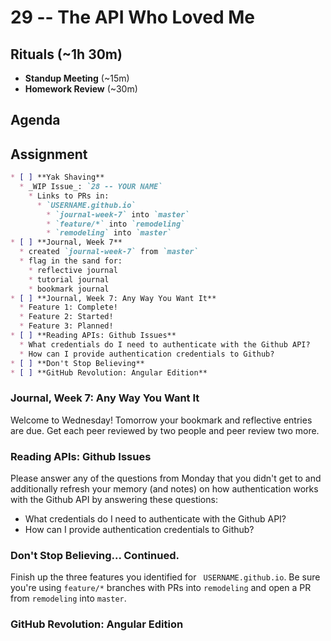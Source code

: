 # 29 -- The API Who Loved Me

## Rituals (~1h 30m)

* **Standup Meeting** (~15m)
* **Homework Review** (~30m)

## Agenda

## Assignment

```markdown
* [ ] **Yak Shaving**
  * _WIP Issue_: `28 -- YOUR NAME`
    * Links to PRs in:
      * `USERNAME.github.io`
        * `journal-week-7` into `master`
        * `feature/*` into `remodeling`
        * `remodeling` into `master`
* [ ] **Journal, Week 7**
  * created `journal-week-7` from `master`
  * flag in the sand for:
    * reflective journal
    * tutorial journal
    * bookmark journal
* [ ] **Journal, Week 7: Any Way You Want It**
  * Feature 1: Complete!
  * Feature 2: Started!
  * Feature 3: Planned!
* [ ] **Reading APIs: Github Issues**
  * What credentials do I need to authenticate with the Github API?
  * How can I provide authentication credentials to Github?
* [ ] **Don't Stop Believing**
* [ ] **GitHub Revolution: Angular Edition**
```

### Journal, Week 7: Any Way You Want It

Welcome to Wednesday! Tomorrow your bookmark and reflective entries are due. Get each peer reviewed by two people and peer review two more.

### Reading APIs: Github Issues

Please answer any of the questions from Monday that you didn't get to and additionally refresh your memory (and notes) on how authentication works with the Github API by answering these questions:

  * What credentials do I need to authenticate with the Github API?
  * How can I provide authentication credentials to Github?

### Don't Stop Believing... Continued.

Finish up the three features you identified for ` USERNAME.github.io`. Be sure you're using `feature/*` branches with PRs into `remodeling` and open a PR from `remodeling` into `master`.

### GitHub Revolution: Angular Edition
